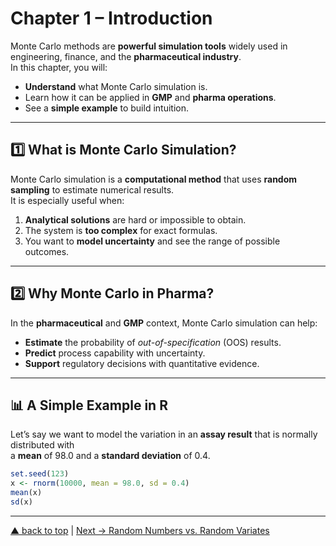 # Chapter 1 – Introduction

Monte Carlo methods are **powerful simulation tools** widely used in engineering, finance, and the **pharmaceutical industry**.  
In this chapter, you will:

- **Understand** what Monte Carlo simulation is.
- Learn how it can be applied in **GMP** and **pharma operations**.
- See a **simple example** to build intuition.

---

## 1️⃣ What is Monte Carlo Simulation?

Monte Carlo simulation is a **computational method** that uses **random sampling** to estimate numerical results.  
It is especially useful when:

1. **Analytical solutions** are hard or impossible to obtain.
2. The system is **too complex** for exact formulas.
3. You want to **model uncertainty** and see the range of possible outcomes.

---

## 2️⃣ Why Monte Carlo in Pharma?

In the **pharmaceutical** and **GMP** context, Monte Carlo simulation can help:

- **Estimate** the probability of *out-of-specification* (OOS) results.
- **Predict** process capability with uncertainty.
- **Support** regulatory decisions with quantitative evidence.

---

## 📊 A Simple Example in R

Let’s say we want to model the variation in an **assay result** that is normally distributed with  
a **mean** of 98.0 and a **standard deviation** of 0.4.

```r
set.seed(123)
x <- rnorm(10000, mean = 98.0, sd = 0.4)
mean(x)
sd(x)
```
---
[▲ back to top](../#table-of-contents) | [Next → Random Numbers vs. Random Variates](chapter02_random-variates.md)
